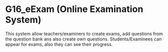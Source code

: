 # G16_eExam (Online Examination System)

This system allow teachers/examiners to create exams, add questions from the question bank ans also create own questions. Students/Examinees can appear for exams, also they can see their progress.
